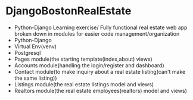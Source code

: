 # DjangoBostonRealEstate
- Python-Django Learning exercise/ Fully functional real estate web app broken down in modules for easier code management/organization
- Python-Django
- Virtual Env(venv)
- Postgresql
- Pages module(the starting template(index,about) views)
- Accounts module(handling the login/register and dashboard)
- Contact module(to make inquiry about a real estate listing(can't make the same listing))
- Listings module(the real estate listings model and views)
- Realtors module(the real estate employees(realtors) model and views)
